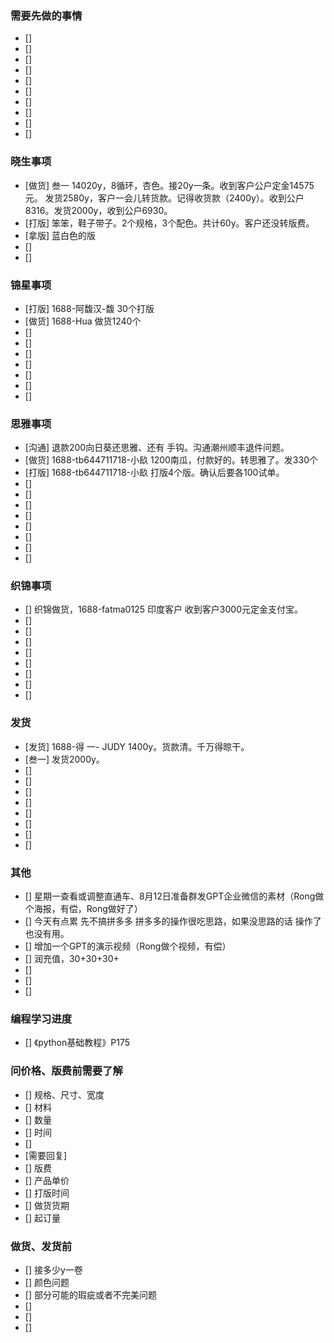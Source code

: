 ### 需要先做的事情
- [] 
- [] 
- [] 
- [] 
- [] 
- [] 
- [] 
- [] 
- [] 
- [] 




### 晓生事项
- [做货] 叁一 14020y，8循环，杏色。接20y一条。收到客户公户定金14575元。 发货2580y，客户一会儿转货款。记得收货款（2400y）。收到公户8316。发货2000y，收到公户6930。
- [打版] 笨笨，鞋子带子。2个规格，3个配色。共计60y。客户还没转版费。
- [拿版] 蓝白色的版
- []
- [] 


### 锦星事项
- [打版] 1688-阿馥汉-馥 30个打版
- [做货] 1688-Hua 做货1240个 
- []
- [] 
- [] 
- [] 
- [] 
- [] 
- [] 






### 思雅事项
- [沟通] 退款200向日葵还思雅、还有 手钩。沟通潮州顺丰退件问题。
- [做货] 1688-tb644711718-小镹 1200南瓜，付款好的。转思雅了。发330个
- [打版] 1688-tb644711718-小镹 打版4个版。确认后要各100试单。
- []
- [] 
- [] 
- [] 
- [] 
- [] 
- [] 
- [] 



### 织锦事项
- [] 织锦做货，1688-fatma0125 印度客户 收到客户3000元定金支付宝。
- []
- [] 
- [] 
- [] 
- [] 
- [] 
- [] 
- [] 


### 发货
- [发货] 1688-得 一- JUDY 1400y。货款清。千万得晾干。
- [叁一] 发货2000y。 
- [] 
- [] 
- [] 
- [] 
- [] 
- [] 
- [] 
- [] 



### 其他
- [] 星期一查看或调整直通车、8月12日准备群发GPT企业微信的素材（Rong做个海报，有偿，Rong做好了）
- [] 今天有点累 先不搞拼多多 拼多多的操作很吃思路，如果没思路的话 操作了也没有用。
- [] 增加一个GPT的演示视频（Rong做个视频，有偿）
- [] 润充值，30+30+30+
- [] 
- [] 
- [] 


### 编程学习进度
- [] 《python基础教程》P175


### 问价格、版费前需要了解
- [] 规格、尺寸、宽度
- [] 材料
- [] 数量
- [] 时间
- []
- [需要回复] 
- [] 版费
- [] 产品单价
- [] 打版时间
- [] 做货货期
- [] 起订量



### 做货、发货前
- [] 接多少y一卷
- [] 颜色问题
- [] 部分可能的瑕疵或者不完美问题
- []
- [] 
- []


